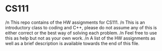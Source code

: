 # CS111

/n This repo contains of the HW assignments for CS111.
/n This is an introductory class to coding and C++, please do not assume any of this is either correct or the best way of solving each problem. 
/n Feel free to use this as help but not as your own work.
/n A list of the HW assignments as well as a brief description is available towards the end of this file.
